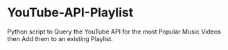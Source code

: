 # YouTube-API-Playlist
Python script to Query the YouTube API for the most Popular Music Videos then Add them to an existing Playlist.
